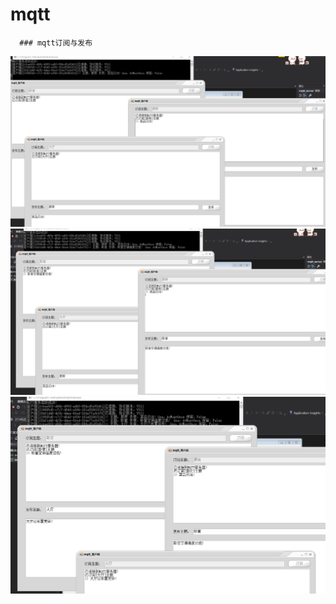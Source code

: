 # mqtt  
      ### mqtt订阅与发布
![image](https://github.com/210843013/mqtt/blob/mqtt/订阅.png)
![image](https://github.com/210843013/mqtt/blob/mqtt/订阅2.png)
![image](https://github.com/210843013/mqtt/blob/mqtt/订阅3.png)
